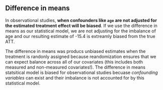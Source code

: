 ## Difference in means

In observational studies, **when confounders like `age` are not adjusted for the estimated treatment effect will be biased**. If we use the difference in means  as our statistical model, we are not adjusting for the imbalance of age and our resulting estimate of -15.4 is extreamly biased from the true ATT. 

The difference in means was producs unbiased estimates when the treatment is randonly assigned because reandomization ensures that we can expect balance across all of our covariates (this includes both measured and non-measured covariates!). The difference in means statsitical model is biased for observational studies becuase *confounding variables* can exist and their imbalance is not accounted for by this statistical model. 
